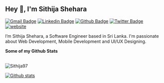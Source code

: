 ## Hey 👋, I'm Sithija Shehara
[![Gmail Badge](https://img.shields.io/badge/-nsithijashehara@gmail.com-c14438?style=flat&logo=Gmail&logoColor=white&link=mailto:nsithijashehara@gmail.com)](mailto:nsithijashehara@gmail.com) 
[![Linkedin Badge](https://img.shields.io/badge/-sithijashehara-0072b1?style=flat&logo=Linkedin&logoColor=white&link=https://www.linkedin.com/in/sithijashehara/)](https://www.linkedin.com/in/sithija-shehara-6a0a6815b/) [![Github Badge](https://img.shields.io/badge/-Sithija97-grey?style=flat&logo=github&logoColor=white&link=https://github.com/Sithija97/)](https://www.github.com/Sithija97/) [![Twitter Badge](https://img.shields.io/badge/-@Sithijashehara-00acee?style=flat&logo=twitter&logoColor=white&link=https://twitter.com/@Sithijashehara/)](https://twitter.com/Sithijashehara) [![website](https://img.shields.io/badge/Portfolio-sithijashehara-2648ff?style=flat-square&logo=google-chrome)](https://sithija97.github.io/)

<p align='left'>I’m Sithija Shehara, a Software Engineer based in Sri Lanka. I'm passionate about Web Development, Mobile Development and UI/UX Designing.</p>
<b>Some of my Github Stats</b></br></br>

<p align=left> <img src=https://komarev.com/ghpvc/?username=Sithija97 alt=Sithija97 /> </p>

[![Github stats](https://github-readme-stats.vercel.app/api?username=Sithija97&show_icons=true&include_all_commits=true)](https://github.com/Sithija97/github-readme-stats)
<!-- [![Top Langs](https://github-readme-stats.vercel.app/api/top-langs/?username=Sithija97&layout=compact)](https://github.com/Sithija97/github-readme-stats) -->
